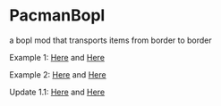 # PacmanBopl
a bopl mod that transports items from border to border

Example 1: [Here](https://github.com/maxgamertyper/PacmanBopl/blob/main/platform.mp4) and [Here](https://youtu.be/Q_9KeYkn690)

Example 2: [Here](https://github.com/maxgamertyper/PacmanBopl/blob/main/Bopl%20Pacman%20(1).mp4) and [Here](https://youtu.be/H2Kk93P_5ZE)

Update 1.1: [Here](https://github.com/maxgamertyper/PacmanBopl/blob/main/Pacman%20Update.mp4) and [Here](https://youtu.be/915-VTsgO7I)
